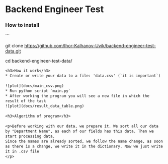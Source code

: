 # Backend Engineer Test

<h3>How to install </h3>
```

git clone https://github.com/Ihor-Kalhanov-Uvik/backend-engineer-test-data.git

cd backend-engineer-test-data/

```
<h3>How it work</h3>
* Create or write your data to a file: 'data.csv' (`it is important`)

![plot](docs/main_csv.png)
* Run python script `main.py`
* After working the program you will see a new file in which the result of the task
![plot](docs/result_data_table.png)

<h3>Algorithm of program</h3>

<p>Before working with our data, we prepare it. We sort all our data by "Department Name", as each of our fields has this data. Then we start processing data.  
Since the names are already sorted, we follow the name change, as soon as there is a change, we write it in the dictionary. Now we just write it in .csv file
</p>




